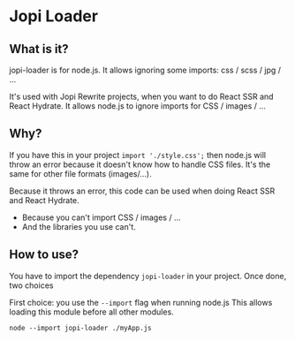 # Jopi Loader

## What is it?

jopi-loader is for node.js. It allows ignoring some imports: css / scss / jpg / ...

It's used with Jopi Rewrite projects, when you want to do React SSR and React Hydrate.
It allows node.js to ignore imports for CSS / images / ...

## Why?

If you have this in your project `import './style.css';` then node.js will throw an error
because it doesn't know how to handle CSS files. It's the same for other file formats (images/...).

Because it throws an error, this code can be used when doing React SSR and React Hydrate.
* Because you can't import CSS / images / ...
* And the libraries you use can't.

## How to use?

You have to import the dependency `jopi-loader` in your project.
Once done, two choices

First choice: you use the `--import` flag when running node.js
This allows loading this module before all other modules.
```
node --import jopi-loader ./myApp.js
```

